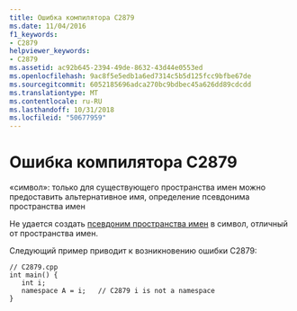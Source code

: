 ```yaml
---
title: Ошибка компилятора C2879
ms.date: 11/04/2016
f1_keywords:
- C2879
helpviewer_keywords:
- C2879
ms.assetid: ac92b645-2394-49de-8632-43d44e0553ed
ms.openlocfilehash: 9ac8f5e5edb1a6ed7314c5b5d125fcc9bfbe67de
ms.sourcegitcommit: 6052185696adca270bc9bdbec45a626dd89cdcdd
ms.translationtype: MT
ms.contentlocale: ru-RU
ms.lasthandoff: 10/31/2018
ms.locfileid: "50677959"
---
```

# <a name="compiler-error-c2879"></a>Ошибка компилятора C2879

«символ»: только для существующего пространства имен можно предоставить альтернативное имя, определение псевдонима пространства имен

Не удается создать [псевдоним пространства имен](../../cpp/namespaces-cpp.md#namespace_aliases) в символ, отличный от пространства имен.

Следующий пример приводит к возникновению ошибки C2879:

```
// C2879.cpp
int main() {
   int i;
   namespace A = i;   // C2879 i is not a namespace
}
```